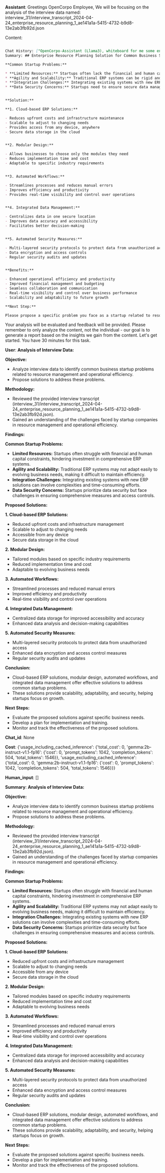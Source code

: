 **Assistant**: Greetings OpenCorpo Employee, We will be focusing on the analysis of the interview data named: interview_31/interview_transcript_2024-04-24_enterprise_resource_planning_1_ae141a1a-5415-4732-b9d8-13e2ab3fb92d.json 


 Content: 

 ```md

 Chat History: ["OpenCorpo-Assistant (Llama3), whiteboard for me some enterprise resource planning. Propose a solution for common business startup problems. I will evaluate your answers and give my feedback, then propose a problem to you. You will answer and I will evaluate. Let's now begin. You have 30 minutes.", '## Enterprise Resource Planning Solution for Common Business Startup Problems\n\n**Common Startup Problems:**\n\n* **Limited Resources:** Startups often lack the financial and human capital to invest in comprehensive ERP systems.\n* **Agility and Scalability:** Traditional ERP systems can be rigid and difficult to adapt to evolving business needs.\n* **Integration Challenges:** Integrating existing systems with new ERP solutions can be complex and time-consuming.\n* **Data Security Concerns:** Startups need to ensure secure data management practices and access controls.\n\n\n**Solution:**\n\n**1. Cloud-based ERP Solutions:**\n\n- Reduces upfront costs and infrastructure maintenance\n- Scalable to adjust to changing needs\n- Provides access from any device, anywhere\n- Secure data storage in the cloud\n\n\n**2. Modular Design:**\n\n- Allows businesses to choose only the modules they need\n- Reduces implementation time and cost\n- Adaptable to specific industry requirements\n\n\n**3. Automated Workflows:**\n\n- Streamlines processes and reduces manual errors\n- Improves efficiency and productivity\n- Provides real-time visibility and control over operations\n\n\n**4. Integrated Data Management:**\n\n- Centralizes data in one secure location\n- Improves data accuracy and accessibility\n- Facilitates better decision-making\n\n\n**5. Automated Security Measures:**\n\n- Multi-layered security protocols to protect data from unauthorized access\n- Data encryption and access controls\n- Regular security audits and updates\n\n\n**Benefits:**\n\n- Enhanced operational efficiency and productivity\n- Improved financial management and budgeting\n- Seamless collaboration and communication\n- Real-time visibility and control over business performance\n- Scalability and adaptability to future growth\n\n**Next Step:**\n\nPlease propose a specific problem you face as a startup related to resource management or operational efficiency. I will provide a solution tailored to your unique situation.'] 
 Summary: ## Enterprise Resource Planning Solution for Common Business Startup Problems

**Common Startup Problems:**

* **Limited Resources:** Startups often lack the financial and human capital to invest in comprehensive ERP systems.
* **Agility and Scalability:** Traditional ERP systems can be rigid and difficult to adapt to evolving business needs.
* **Integration Challenges:** Integrating existing systems with new ERP solutions can be complex and time-consuming.
* **Data Security Concerns:** Startups need to ensure secure data management practices and access controls.


**Solution:**

**1. Cloud-based ERP Solutions:**

- Reduces upfront costs and infrastructure maintenance
- Scalable to adjust to changing needs
- Provides access from any device, anywhere
- Secure data storage in the cloud


**2. Modular Design:**

- Allows businesses to choose only the modules they need
- Reduces implementation time and cost
- Adaptable to specific industry requirements


**3. Automated Workflows:**

- Streamlines processes and reduces manual errors
- Improves efficiency and productivity
- Provides real-time visibility and control over operations


**4. Integrated Data Management:**

- Centralizes data in one secure location
- Improves data accuracy and accessibility
- Facilitates better decision-making


**5. Automated Security Measures:**

- Multi-layered security protocols to protect data from unauthorized access
- Data encryption and access controls
- Regular security audits and updates


**Benefits:**

- Enhanced operational efficiency and productivity
- Improved financial management and budgeting
- Seamless collaboration and communication
- Real-time visibility and control over business performance
- Scalability and adaptability to future growth

**Next Step:**

Please propose a specific problem you face as a startup related to resource management or operational efficiency. I will provide a solution tailored to your unique situation. 
``` 


 Your analysis will be evaluated and feedback will be provided. Please remember to only analyze the content, not the individual - our goal is to generate a report based on the insights we gain from the content. Let's get started. You have 30 minutes for this task.

**User**: **Analysis of Interview Data:**

**Objective:**
- Analyze interview data to identify common business startup problems related to resource management and operational efficiency.
- Propose solutions to address these problems.

**Methodology:**
- Reviewed the provided interview transcript (interview_31/interview_transcript_2024-04-24_enterprise_resource_planning_1_ae141a1a-5415-4732-b9d8-13e2ab3fb92d.json).
- Gained an understanding of the challenges faced by startup companies in resource management and operational efficiency.

**Findings:**

**Common Startup Problems:**

* **Limited Resources:** Startups often struggle with financial and human capital constraints, hindering investment in comprehensive ERP systems.
* **Agility and Scalability:** Traditional ERP systems may not adapt easily to evolving business needs, making it difficult to maintain efficiency.
* **Integration Challenges:** Integrating existing systems with new ERP solutions can involve complexities and time-consuming efforts.
* **Data Security Concerns:** Startups prioritize data security but face challenges in ensuring comprehensive measures and access controls.

**Proposed Solutions:**

**1. Cloud-based ERP Solutions:**
- Reduced upfront costs and infrastructure management
- Scalable to adjust to changing needs
- Accessible from any device
- Secure data storage in the cloud

**2. Modular Design:**
- Tailored modules based on specific industry requirements
- Reduced implementation time and cost
- Adaptable to evolving business needs

**3. Automated Workflows:**
- Streamlined processes and reduced manual errors
- Improved efficiency and productivity
- Real-time visibility and control over operations

**4. Integrated Data Management:**
- Centralized data storage for improved accessibility and accuracy
- Enhanced data analysis and decision-making capabilities

**5. Automated Security Measures:**
- Multi-layered security protocols to protect data from unauthorized access
- Enhanced data encryption and access control measures
- Regular security audits and updates

**Conclusion:**
- Cloud-based ERP solutions, modular design, automated workflows, and integrated data management offer effective solutions to address common startup problems.
- These solutions provide scalability, adaptability, and security, helping startups focus on growth.

**Next Steps:**
- Evaluate the proposed solutions against specific business needs.
- Develop a plan for implementation and training.
- Monitor and track the effectiveness of the proposed solutions.

**Chat_id**: None

**Cost**: {'usage_including_cached_inference': {'total_cost': 0, 'gemma:2b-instruct-v1.1-fp16': {'cost': 0, 'prompt_tokens': 1042, 'completion_tokens': 504, 'total_tokens': 1546}}, 'usage_excluding_cached_inference': {'total_cost': 0, 'gemma:2b-instruct-v1.1-fp16': {'cost': 0, 'prompt_tokens': 1042, 'completion_tokens': 504, 'total_tokens': 1546}}}

**Human_input**: []

**Summary**: **Analysis of Interview Data:**

**Objective:**
- Analyze interview data to identify common business startup problems related to resource management and operational efficiency.
- Propose solutions to address these problems.

**Methodology:**
- Reviewed the provided interview transcript (interview_31/interview_transcript_2024-04-24_enterprise_resource_planning_1_ae141a1a-5415-4732-b9d8-13e2ab3fb92d.json).
- Gained an understanding of the challenges faced by startup companies in resource management and operational efficiency.

**Findings:**

**Common Startup Problems:**

* **Limited Resources:** Startups often struggle with financial and human capital constraints, hindering investment in comprehensive ERP systems.
* **Agility and Scalability:** Traditional ERP systems may not adapt easily to evolving business needs, making it difficult to maintain efficiency.
* **Integration Challenges:** Integrating existing systems with new ERP solutions can involve complexities and time-consuming efforts.
* **Data Security Concerns:** Startups prioritize data security but face challenges in ensuring comprehensive measures and access controls.

**Proposed Solutions:**

**1. Cloud-based ERP Solutions:**
- Reduced upfront costs and infrastructure management
- Scalable to adjust to changing needs
- Accessible from any device
- Secure data storage in the cloud

**2. Modular Design:**
- Tailored modules based on specific industry requirements
- Reduced implementation time and cost
- Adaptable to evolving business needs

**3. Automated Workflows:**
- Streamlined processes and reduced manual errors
- Improved efficiency and productivity
- Real-time visibility and control over operations

**4. Integrated Data Management:**
- Centralized data storage for improved accessibility and accuracy
- Enhanced data analysis and decision-making capabilities

**5. Automated Security Measures:**
- Multi-layered security protocols to protect data from unauthorized access
- Enhanced data encryption and access control measures
- Regular security audits and updates

**Conclusion:**
- Cloud-based ERP solutions, modular design, automated workflows, and integrated data management offer effective solutions to address common startup problems.
- These solutions provide scalability, adaptability, and security, helping startups focus on growth.

**Next Steps:**
- Evaluate the proposed solutions against specific business needs.
- Develop a plan for implementation and training.
- Monitor and track the effectiveness of the proposed solutions.

